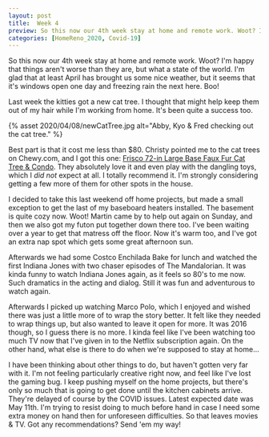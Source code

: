 ```yaml
---
layout: post
title:  Week 4
preview: So this now our 4th week stay at home and remote work. Woot? I'm happy that things aren't worse than they are, but what a state of the world. I'm glad that at least April has brought us some nice weather, but it seems that it's windows open one day and freezing rain the next here. Boo!
categories: [HomeReno_2020, Covid-19]
---
```


So this now our 4th week stay at home and remote work. Woot? I'm happy that things aren't worse than they are, but what a state of the world. I'm glad that at least April has brought us some nice weather, but it seems that it's windows open one day and freezing rain the next here. Boo!

Last week the kitties got a new cat tree. I thought that might help keep them out of my hair while I'm working from home. It's been quite a success too. 

{% asset 2020/04/08/newCatTree.jpg alt="Abby, Kyo & Fred checking out the cat tree." %}

Best part is that it cost me less than $80. Christy pointed me to the cat trees on Chewy.com, and I got this one: [Frisco 72-in Large Base Faux Fur Cat Tree & Condo](https://www.chewy.com/frisco-72-in-large-base-faux-fur-cat/dp/119894). They absolutely love it and even play with the dangling toys, which I *did not* expect at all. I totally recommend it. I'm strongly considering getting a few more of them for other spots in the house. 

I decided to take this last weekend off home projects, but made a small exception to get the last of my baseboard heaters installed. The basement is quite cozy now. Woot!  Martin came by to help out again on Sunday, and then we also got my futon put together down there too. I've been waiting over a year to get that matress off the floor. Now it's warm too, and I've got an extra nap spot which gets some great afternoon sun.  

Afterwards we had some Costco Enchilada Bake for lunch and watched the first Indiana Jones with two chaser episodes of The Mandalorian. It was kinda funny to watch Indiana Jones again, as it feels so 80's to me now. Such dramatics in the acting and dialog. Still it was fun and adventurous to watch again. 

Afterwards I picked up watching Marco Polo, which I enjoyed and wished there was just a little more of to wrap the story better. It felt like they needed to wrap things up, but also wanted to leave it open for more. It was 2016 though, so I guess there is no more. I kinda feel like I've been watching too much TV now that I've given in to the Netflix subscription again. On the other hand, what else is there to do when we're supposed to stay at home... 

I have been thinking about other things to do, but haven't gotten very far with it. I'm not feeling particularly creative right now, and feel like I've lost the gaming bug. I keep pushing myself on the home projects, but there's only so much that is going to get done until the kitchen cabinets arrive. They're delayed of course by the COVID issues. Latest expected date was May 11th. I'm trying to resist doing to much before hand in case I need some extra money on hand then for unforeseen difficulties. So that leaves movies & TV. Got any recommendations? Send 'em my way!
